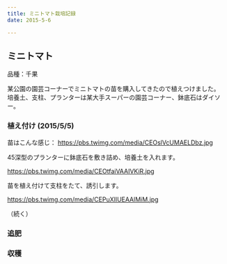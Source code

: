 ```yaml
---
title: ミニトマト栽培記録
date: 2015-5-6

---
```


## ミニトマト
品種：千果

某公園の園芸コーナーでミニトマトの苗を購入してきたので植えつけました。 培養土、支柱、プランターは某大手スーパーの園芸コーナー、鉢底石はダイソー。

### 植え付け (2015/5/5)

苗はこんな感じ：
https://pbs.twimg.com/media/CEOslVcUMAELDbz.jpg

45深型のプランターに鉢底石を敷き詰め、培養土を入れます。

https://pbs.twimg.com/media/CEOtfaiVAAIVKiR.jpg

苗を植え付けて支柱をたて、誘引します。

https://pbs.twimg.com/media/CEPuXIlUEAAlMiM.jpg

（続く）

### 追肥

### 収穫
